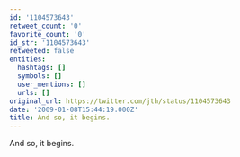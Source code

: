 ```yaml
---
id: '1104573643'
retweet_count: '0'
favorite_count: '0'
id_str: '1104573643'
retweeted: false
entities:
  hashtags: []
  symbols: []
  user_mentions: []
  urls: []
original_url: https://twitter.com/jth/status/1104573643
date: '2009-01-08T15:44:19.000Z'
title: And so, it begins.
---
```


And so, it begins.